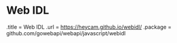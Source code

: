 # Web IDL

.title = Web IDL
.url = <https://heycam.github.io/webidl/>
.package = github.com/gowebapi/webapi/javascript/webidl
